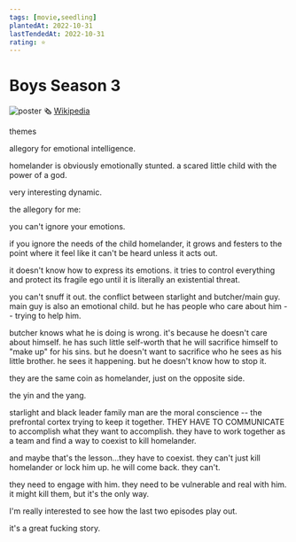 ```yaml
---
tags: [movie,seedling]
plantedAt: 2022-10-31
lastTendedAt: 2022-10-31
rating: ⭐
---
```


# Boys Season 3

![poster](https://placekitten.com/200/300)
🗞️ [Wikipedia](https://www.wikipedia.org/)

themes

allegory for emotional intelligence.

homelander is obviously emotionally stunted. a scared little child with the power of a god.

very interesting dynamic.

the allegory for me:

you can't ignore your emotions.

if you ignore the needs of the child homelander, it grows and festers to the point where it feel like it can't be heard unless it acts out.

it doesn't know how to express its emotions. it tries to control everything and protect its fragile ego until it is literally an existential threat.

you can't snuff it out. the conflict between starlight and butcher/main guy. main guy is also an emotional child. but he has people who care about him -- trying to help him.

butcher knows what he is doing is wrong. it's because he doesn't care about himself. he has such little self-worth that he will sacrifice himself to "make up" for his sins. but he doesn't want to sacrifice who he sees as his little brother. he sees it happening. but he doesn't know how to stop it.

they are the same coin as homelander, just on the opposite side.

the yin and the yang.

starlight and black leader family man are the moral conscience -- the prefrontal cortex trying to keep it together. THEY HAVE TO COMMUNICATE to accomplish what they want to accomplish. they have to work together as a team and find a way to coexist to kill homelander.

and maybe that's the lesson...they have to coexist. they can't just kill homelander or lock him up. he will come back. they can't.

they need to engage with him. they need to be vulnerable and real with him. it might kill them, but it's the only way.

I'm really interested to see how the last two episodes play out.

it's a great fucking story.
